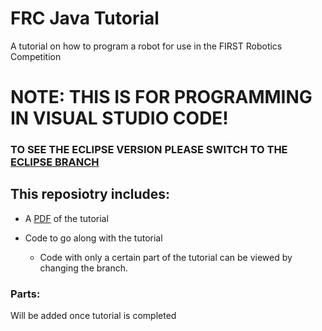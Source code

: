 # FRC Java Tutorial
A tutorial on how to program a robot for use in the FIRST Robotics Competition

# NOTE: THIS IS FOR PROGRAMMING IN VISUAL STUDIO CODE! 
### TO SEE THE ECLIPSE VERSION PLEASE SWITCH TO THE [ECLIPSE BRANCH](https://github.com/FRCTeam3255/FRC-Java-Tutorial/tree/eclipse)

## This reposiotry includes:

- A [PDF](https://github.com/FRCTeam3255/FRC-Java-Tutorial/raw/master/FRC%20Programming%20Tutorial%20VSC.pdf) of the tutorial

- Code to go along with the tutorial
  - Code with only a certain part of the tutorial can be viewed by changing the branch.
  
### Parts:
Will be added once tutorial is completed